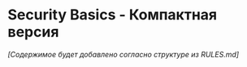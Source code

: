 # Security Basics - Компактная версия

*[Содержимое будет добавлено согласно структуре из RULES.md]* 